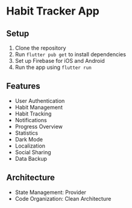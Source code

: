 # Habit Tracker App

## Setup

1. Clone the repository
2. Run `flutter pub get` to install dependencies
3. Set up Firebase for iOS and Android
4. Run the app using `flutter run`

## Features

- User Authentication
- Habit Management
- Habit Tracking
- Notifications
- Progress Overview
- Statistics
- Dark Mode
- Localization
- Social Sharing
- Data Backup

## Architecture

- State Management: Provider
- Code Organization: Clean Architecture
